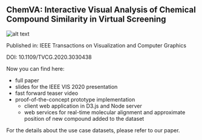 ## ChemVA: Interactive Visual Analysis of Chemical Compound Similarity in Virtual Screening ##

![alt text](https://github.com/VirginiaSabando/ChemVA/blob/master/teaser_image.jpeg?raw=true)

Published in: IEEE Transactions on Visualization and Computer Graphics

DOI: 10.1109/TVCG.2020.3030438

Now you can find here:
* full paper
* slides for the IEEE VIS 2020 presentation
* fast forward teaser video
* proof-of-the-concept prototype implementation
	* client web application in D3.js and Node server
	* web services for real-time molecular alignment and approximate position of new compound added to the dataset

For the details about the use case datasets, please refer to our paper.
